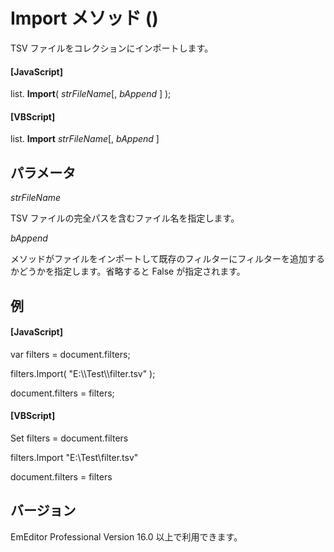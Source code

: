 # Import メソッド ()

TSV ファイルをコレクションにインポートします。

#### \[JavaScript\]

list. **Import**( _strFileName_\[, _bAppend_ \] );

#### \[VBScript\]

list. **Import** _strFileName_\[, _bAppend_ \]

## パラメータ

_strFileName_

TSV ファイルの完全パスを含むファイル名を指定します。

_bAppend_

メソッドがファイルをインポートして既存のフィルターにフィルターを追加するかどうかを指定します。省略すると False が指定されます。

## 例

#### \[JavaScript\]

var filters = document.filters;

filters.Import( "E:\\\Test\\\filter.tsv" );

document.filters = filters;

#### \[VBScript\]

Set filters = document.filters

filters.Import "E:\\Test\\filter.tsv"

document.filters = filters

## バージョン

EmEditor Professional Version 16.0 以上で利用できます。
